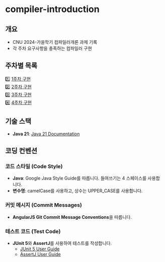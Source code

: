 # compiler-introduction

## 개요
- CNU 2024-가을학기 컴파일러개론 과제 기록
- 각 주차 요구사항을 충족하는 컴파일러 구현

## 주차별 목록
1️⃣ [1주차 구현](https://github.com/cussle/compiler-introduction/tree/main/week1)<br>
2️⃣ [2주차 구현](https://github.com/cussle/compiler-introduction/tree/main/week2)<br>
3️⃣ [3주차 구현](https://github.com/cussle/compiler-introduction/tree/main/week3)<br>
4️⃣ [4주차 구현](https://github.com/cussle/compiler-introduction/tree/main/week4)<br>


## 기술 스택
- **Java 21**: [Java 21 Documentation](https://docs.oracle.com/en/java/javase/21/)

## 코딩 컨벤션

### 코드 스타일 (Code Style)
- **Java**: Google Java Style Guide를 따릅니다. 들여쓰기는 4 스페이스를 사용합니다.
- **변수명**: camelCase를 사용하고, 상수는 UPPER_CASE를 사용합니다.

### 커밋 메시지 (Commit Messages)
- **AngularJS Git Commit Message Conventions**을 따릅니다.

### 테스트 코드 (Test Code)
- **JUnit 5**와 **AssertJ**를 사용하여 테스트를 작성합니다.
  - [JUnit 5 User Guide](https://junit.org/junit5/docs/current/user-guide/)
  - [AssertJ User Guide](https://assertj.github.io/doc/)

